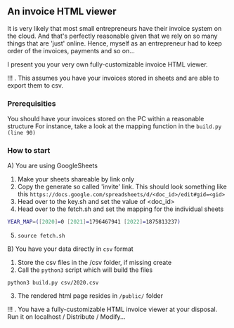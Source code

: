 ## An invoice HTML viewer

It is very likely that most small entrepreneurs have their invoice system on the cloud. And that's perfectly reasonable given
that we rely on so many things that are 'just' online. Hence, myself as an entrepreneur had to keep order of the invoices, payments
and so on...

I present you your very own fully-customizable invoice HTML viewer.

!!! . This assumes you have your invoices stored in sheets and are able to export them to csv.

### Prerequisities
You should have your invoices stored on the PC within a reasonable structure
For instance, take a look at the mapping function in the `build.py (line 90)`

### How to start
A) You are using GoogleSheets
1. Make your sheets shareable by link only
2. Copy the generate so called 'invite' link. This should look something like this
 `https://docs.google.com/spreadsheets/d/<doc_id>/edit#gid=<gid>`
3. Head over to the key.sh and set the value of <doc_id>
4. Head over to the fetch.sh and set the mapping for the individual sheets
```sh
YEAR_MAP=([2020]=0 [2021]=1796467941 [2022]=1875813237)
```
5. `source fetch.sh`

B) You have your data directly in `csv` format
1. Store the csv files in the /csv folder, if missing create
2. Call the `python3` script which will build the files
```python3
python3 build.py csv/2020.csv
```
3. The rendered html page resides in `/public/` folder

!!! . You have a fully-customizable HTML invoice viewer at your disposal. Run it on localhost / Distribute / Modify...